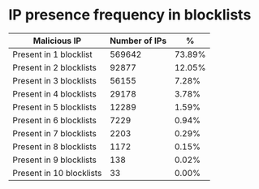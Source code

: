 # IP presence frequency in blocklists
| Malicious IP | Number of IPs | % |
|----|----|----|
| Present in 1 blocklist | 569642 | 73.89% |
| Present in 2 blocklists | 92877 | 12.05% |
| Present in 3 blocklists | 56155 | 7.28% |
| Present in 4 blocklists | 29178 | 3.78% |
| Present in 5 blocklists | 12289 | 1.59% |
| Present in 6 blocklists | 7229 | 0.94% |
| Present in 7 blocklists | 2203 | 0.29% |
| Present in 8 blocklists | 1172 | 0.15% |
| Present in 9 blocklists | 138 | 0.02% |
| Present in 10 blocklists | 33 | 0.00% |
